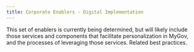 ```yaml
---
title: Corporate Enablers - Digital Implementation
---  
```


This set of enablers is currently being determined, but will likely include those services and components that facilitate personalization in MyGov, and the processes of leveraging those services.  Related best practices.
